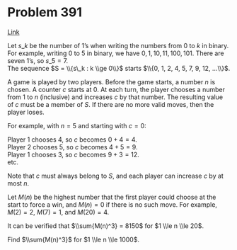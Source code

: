 # Problem 391

[Link](https://projecteuler.net/problem=391)

Let $s\_k$ be the number of 1’s when writing the numbers from 0 to $k$ in binary.  
For example, writing 0 to 5 in binary, we have $0, 1, 10, 11, 100, 101$. There are seven 1’s, so $s\_5 = 7$.  
The sequence $S = \\{s\_k : k \\ge 0\\}$ starts $\\{0, 1, 2, 4, 5, 7, 9, 12, ...\\}$.

A game is played by two players. Before the game starts, a number $n$ is chosen. A counter $c$ starts at 0. At each turn, the player chooses a number from 1 to $n$ (inclusive) and increases $c$ by that number. The resulting value of $c$ must be a member of $S$. If there are no more valid moves, then the player loses.

For example, with $n = 5$ and starting with $c = 0$:

Player 1 chooses 4, so $c$ becomes $0 + 4 = 4$.  
Player 2 chooses 5, so $c$ becomes $4 + 5 = 9$.  
Player 1 chooses 3, so $c$ becomes $9 + 3 = 12$.  
etc.

Note that $c$ must always belong to $S$, and each player can increase $c$ by at most $n$.

Let $M(n)$ be the highest number that the first player could choose at the start to force a win, and $M(n) = 0$ if there is no such move. For example, $M(2) = 2$, $M(7) = 1$, and $M(20) = 4$.

It can be verified that $\\sum{M(n)^3} = 8150$ for $1 \\le n \\le 20$.

Find $\\sum{M(n)^3}$ for $1 \\le n \\le 1000$.
